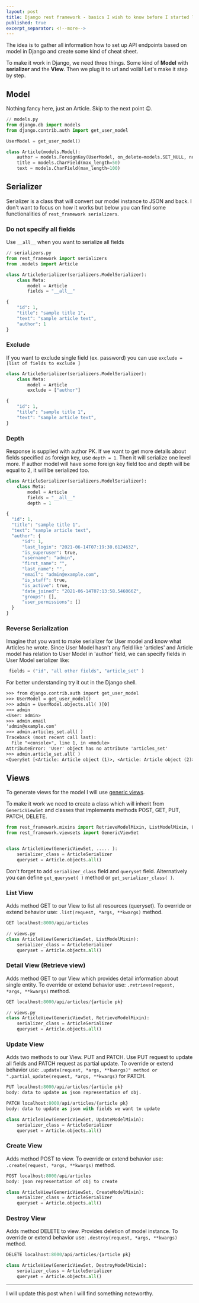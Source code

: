 ```yaml
---
layout: post
title: Django rest framework - basics I wish to know before I started last project
published: true
excerpt_separator: <!--more-->
---
```


The idea is to gather all information how to set up API endpoints based on model in Django and create some kind of cheat sheet. 

<!--more-->

To make it work in Django, we need three things. Some kind of **Model** with **serializer** and the **View**. Then we plug it to url and voilà! Let's make it step by step.


## Model

Nothing fancy here, just an Article. Skip to the next point 😉.

```python
// models.py
from django.db import models
from django.contrib.auth import get_user_model

UserModel = get_user_model()

class Article(models.Model):
    author = models.ForeignKey(UserModel, on_delete=models.SET_NULL, null=True)
    title = models.CharField(max_length=50)
    text = models.CharField(max_length=100)
```

## Serializer

Serializer is a class that will convert our model instance to JSON and back. I don't want to focus on how it works but below you can find some functionalities of ``rest_framework serializers``. 

### Do not specify all fields

Use ``__all__`` when you want to serialize all fields

```python
// serializers.py 
from rest_framework import serializers
from .models import Article

class ArticleSerializer(serializers.ModelSerializer):
    class Meta:
        model = Article
        fields = "__all__"

{
    "id": 1,
    "title": "sample title 1",
    "text": "sample article text",
    "author": 1
}
```

### Exclude 

If you want to exclude single field (ex. password) you can use ``exclude = [list of fields to exclude ]``

```python
class ArticleSerializer(serializers.ModelSerializer):
    class Meta:
        model = Article
        exclude = ["author"]

{
    "id": 1,
    "title": "sample title 1",
    "text": "sample article text",
}
```

### Depth
 
Response is supplied with author PK. If we want to get more details about fields specified as foreign key, use ``depth = 1``. 
Then it will serialize one level more. If author model will have some foreign key field too and depth will be equal to 2, it will be serialized too. 

```python
class ArticleSerializer(serializers.ModelSerializer):
    class Meta:
        model = Article
        fields = "__all__"
        depth = 1

{
  "id": 1,
  "title": "sample title 1",
  "text": "sample article text",
  "author": {
      "id": 1,
      "last_login": "2021-06-14T07:19:30.612463Z",
      "is_superuser": true,
      "username": "admin",
      "first_name": "",
      "last_name": "",
      "email": "admin@example.com",
      "is_staff": true,
      "is_active": true,
      "date_joined": "2021-06-14T07:13:58.546066Z",
      "groups": [],
      "user_permissions": []
  }
}
```

### Reverse Serialization

Imagine that you want to make serializer for User model and know what Articles he wrote. Since User Model hasn't any field like 'articles' and Article model has relation to User Model in 'author' field, we can specify fields in User Model serializer like:

```python
 fields = ("id", "all other fields", "article_set" )
```

For better understanding try it out in the Django shell. 

```txt
>>> from django.contrib.auth import get_user_model
>>> UserModel = get_user_model()       
>>> admin = UserModel.objects.all( )[0] 
>>> admin                 
<User: admin>
>>> admin.email
'admin@example.com'
>>> admin.articles_set.all( ) 
Traceback (most recent call last):
  File "<console>", line 1, in <module>
AttributeError: 'User' object has no attribute 'articles_set'
>>> admin.article_set.all( )   
<QuerySet [<Article: Article object (1)>, <Article: Article object (2)>, <Article: Article object (3)>]>
```

## Views
To generate views for the model I will use [generic views](https://www.django-rest-framework.org/api-guide/generic-views/). 

To make it work we need to create a class which will inherit from ``GenericViewSet`` and classes that implements methods POST, GET, PUT, PATCH, DELETE. 

```python
from rest_framework.mixins import RetrieveModelMixin, ListModelMixin, UpdateModelMixin, CreateModelMixin, DestroyModelMixin
from rest_framework.viewsets import GenericViewSet


class ArticleView(GenericViewSet, ..... ):
    serializer_class = ArticleSerializer
    queryset = Article.objects.all()

```

Don't forget to add ``serializer_class`` field and ``queryset`` field. Alternatively you can define ``get_queryset( )`` method or ``get_serializer_class( )``. 


### List View
Adds method GET to our View to list all resources (queryset). To override or extend behavior use: ``.list(request, *args, **kwargs)`` method. 

```python
GET localhost:8000/api/articles
```

```python
// views.py 
class ArticleView(GenericViewSet, ListModelMixin):
    serializer_class = ArticleSerializer
    queryset = Article.objects.all()
```

### Detail View (Retrieve view)

Adds method GET to our View which provides detail information about single entity. To override or extend behavior use: ``.retrieve(request, *args, **kwargs)`` method. 

```python
GET localhost:8000/api/articles/{article pk}
```

```python
// views.py 
class ArticleView(GenericViewSet, RetrieveModelMixin):
    serializer_class = ArticleSerializer
    queryset = Article.objects.all()
```

### Update View

Adds two methods to our View. PUT and PATCH. Use PUT request to update all fields and PATCH request as partial update. To override or extend behavior use: ``.update(request, *args, **kwargs)" method or ".partial_update(request, *args, **kwargs)`` for PATCH. 

```python
PUT localhost:8000/api/articles/{article pk}   
body: data to update as json representation of obj. 

PATCH localhost:8000/api/articles/{article pk}
body: data to update as json with fields we want to update
```

```python
class ArticleView(GenericViewSet, UpdateModelMixin):
    serializer_class = ArticleSerializer
    queryset = Article.objects.all()
```

### Create View

Adds method POST to view. To override or extend behavior use: ``.create(request, *args, **kwargs)`` method. 

```python
POST localhost:8000/api/articles
body: json representation of obj to create 
```

```python
class ArticleView(GenericViewSet, CreateModelMixin):
    serializer_class = ArticleSerializer
    queryset = Article.objects.all()
```

### Destroy View

Adds method DELETE to view. Provides deletion of model instance. To override or extend behavior use: ``.destroy(request, *args, **kwargs)`` method. 

```python
DELETE localhost:8000/api/articles/{article pk}
```

```python
class ArticleView(GenericViewSet, DestroyModelMixin):
    serializer_class = ArticleSerializer
    queryset = Article.objects.all()
```

------------

I will update this post when I will find something noteworthy. 